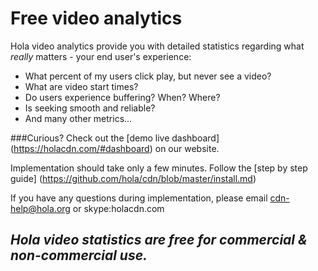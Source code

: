 # Free video analytics

Hola video analytics provide you with detailed statistics regarding what *really* matters - your end user's experience:

- What percent of my users click play, but never see a video?
- What are video start times?
- Do users experience buffering? When? Where?
- Is seeking smooth and reliable?
- And many other metrics...

###Curious? Check out the [demo live dashboard] (https://holacdn.com/#dashboard) on our website.

Implementation should take only a few minutes. Follow the [step by step guide] (https://github.com/hola/cdn/blob/master/install.md)

If you have any questions during implementation, please email cdn-help@hola.org or skype:holacdn.com

## **_Hola video statistics are free for commercial & non-commercial use._**
